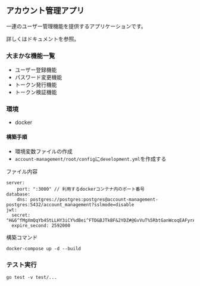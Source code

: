 ## アカウント管理アプリ
一連のユーザー管理機能を提供するアプリケーションです。

詳しくはドキュメントを参照。

### 大まかな機能一覧
- ユーザー登録機能
- パスワード変更機能
- トークン発行機能
- トークン検証機能

### 環境
- docker
#### 構築手順
- 環境変数ファイルの作成
- ```account-management/root/config```に```development.yml```を作成する

ファイル内容
```
server:
    port: ":3000" // 利用するdockerコンテナ内のポート番号
database:
    dns: postgres://postgres:postgres@account-management-postgres:5432/account_management?sslmode=disable
jwt:
  secret: "H&6^fMgXmQqYb4StLLHY3iCY%dBei^FTD&BJTkBF&2YDZ#@GvVuT%5RbtGanWcoqEAFyrAHapjJkW&Tn&fj2iuxRBtzL5fYL$Kn5gVcPJLsfM6XdjhQX@UMB$qqq8YRH"
  expire_second: 2592000
```

構築コマンド
```
docker-compose up -d --build
```

### テスト実行
```
go test -v test/...
```
